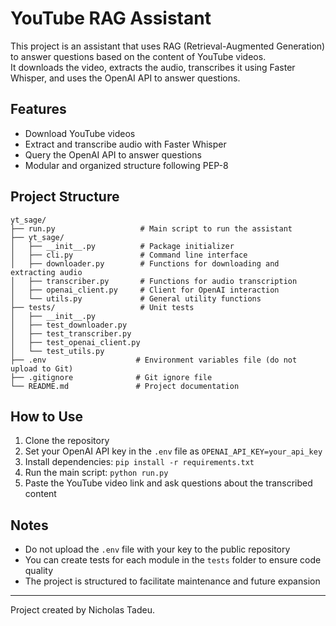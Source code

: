 # YouTube RAG Assistant

This project is an assistant that uses RAG (Retrieval-Augmented Generation) to answer questions based on the content of YouTube videos.  
It downloads the video, extracts the audio, transcribes it using Faster Whisper, and uses the OpenAI API to answer questions.

## Features

- Download YouTube videos  
- Extract and transcribe audio with Faster Whisper  
- Query the OpenAI API to answer questions  
- Modular and organized structure following PEP-8

## Project Structure

```
yt_sage/
├── run.py                   # Main script to run the assistant
├── yt_sage/
│   ├── __init__.py          # Package initializer
│   ├── cli.py               # Command line interface
│   ├── downloader.py        # Functions for downloading and extracting audio
│   ├── transcriber.py       # Functions for audio transcription
│   ├── openai_client.py     # Client for OpenAI interaction
│   └── utils.py             # General utility functions
├── tests/                   # Unit tests
│   ├── __init__.py
│   ├── test_downloader.py
│   ├── test_transcriber.py
│   ├── test_openai_client.py
│   └── test_utils.py
├── .env                    # Environment variables file (do not upload to Git)
├── .gitignore              # Git ignore file
└── README.md               # Project documentation
```

## How to Use

1. Clone the repository  
2. Set your OpenAI API key in the `.env` file as `OPENAI_API_KEY=your_api_key`  
3. Install dependencies: `pip install -r requirements.txt`  
4. Run the main script: `python run.py`  
5. Paste the YouTube video link and ask questions about the transcribed content

## Notes

- Do not upload the `.env` file with your key to the public repository  
- You can create tests for each module in the `tests` folder to ensure code quality  
- The project is structured to facilitate maintenance and future expansion

---

Project created by Nicholas Tadeu.